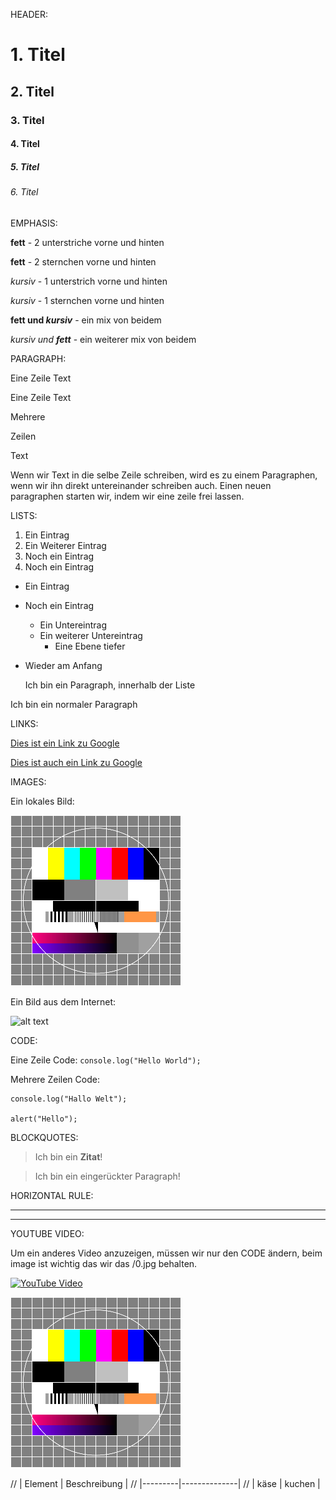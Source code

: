 HEADER:

# 1. Titel
## 2. Titel
### 3. Titel
#### 4. Titel
##### 5. Titel
###### 6. Titel

EMPHASIS:

__fett__ - 2 unterstriche vorne und hinten

**fett** - 2 sternchen vorne und hinten

_kursiv_ - 1 unterstrich vorne und hinten

*kursiv* - 1 sternchen vorne und hinten

**fett und _kursiv_** - ein mix von beidem

_kursiv und **fett**_ - ein weiterer mix von beidem

PARAGRAPH:

Eine Zeile Text

Eine
Zeile
Text

Mehrere

Zeilen

Text

Wenn wir Text in die selbe Zeile schreiben, wird es zu einem Paragraphen, wenn wir ihn direkt untereinander schreiben auch. Einen neuen paragraphen starten wir, indem wir eine zeile frei lassen.

LISTS:

1. Ein Eintrag
2. Ein Weiterer Eintrag
1. Noch ein Eintrag
4. Noch ein Eintrag

- Ein Eintrag
- Noch ein Eintrag
    - Ein Untereintrag
    - Ein weiterer Untereintrag
        - Eine Ebene tiefer
- Wieder am Anfang

  Ich bin ein Paragraph, innerhalb der Liste

Ich bin ein normaler Paragraph

LINKS:

[Dies ist ein Link zu Google](https://www.google.de)

[Dies ist auch ein Link zu Google](https://www.google.de "Google")

IMAGES:

Ein lokales Bild:

![alt text](Testbild.png "Testbild")

Ein Bild aus dem Internet:

![alt text](https://www.einfachbacken.de/sites/einfachbacken.de/files/styles/full_width_tablet_4_3/public/2020-03/klassischer_kasekuchen_2.jpg "Käsekuchen")

CODE:

Eine Zeile Code: `console.log("Hello World");`

Mehrere Zeilen Code:

```
console.log("Hallo Welt");

alert("Hello");
```

BLOCKQUOTES:

> Ich bin ein **Zitat**!

> Ich bin ein eingerückter
> Paragraph!

HORIZONTAL RULE:

---

***

YOUTUBE VIDEO:

Um ein anderes Video anzuzeigen, müssen wir nur den CODE ändern, beim image ist wichtig das wir das /0.jpg behalten.

[![YouTube Video](http://img.youtube.com/vi/TNhaISOUy6Q/0.jpg)](http://www.youtube.com/watch?v=TNhaISOUy6Q)

[![alt text](Testbild.png "Testbild")](https://www.google.de)

// | Element | Beschreibung |
// |---------|--------------|
// | käse    | kuchen       |

[![]()]()

